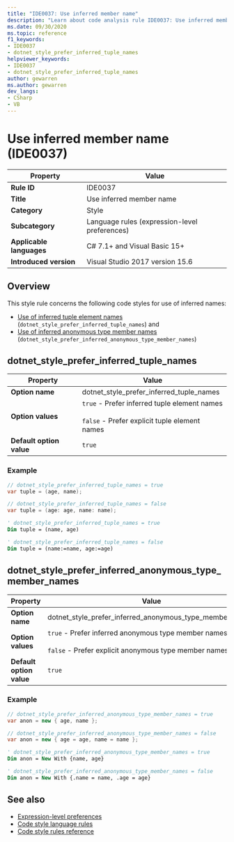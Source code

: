 ```yaml
---
title: "IDE0037: Use inferred member name"
description: "Learn about code analysis rule IDE0037: Use inferred member name"
ms.date: 09/30/2020
ms.topic: reference
f1_keywords:
- IDE0037
- dotnet_style_prefer_inferred_tuple_names
helpviewer_keywords:
- IDE0037
- dotnet_style_prefer_inferred_tuple_names
author: gewarren
ms.author: gewarren
dev_langs:
- CSharp
- VB
---
```

# Use inferred member name (IDE0037)

|Property|Value|
|-|-|
| **Rule ID** | IDE0037 |
| **Title** | Use inferred member name |
| **Category** | Style |
| **Subcategory** | Language rules (expression-level preferences) |
| **Applicable languages** | C# 7.1+ and Visual Basic 15+ |
| **Introduced version** | Visual Studio 2017 version 15.6 |

## Overview

This style rule concerns the following code styles for use of inferred names:

- [Use of inferred tuple element names](#dotnet\_style\_prefer\_inferred\_tuple_names) (`dotnet_style_prefer_inferred_tuple_names`) and
- [Use of inferred anonymous type member names](#dotnet\_style\_prefer\_inferred\_anonymous\_type\_member_names) (`dotnet_style_prefer_inferred_anonymous_type_member_names`)

## dotnet\_style\_prefer\_inferred\_tuple_names

|Property|Value|
|-|-|
| **Option name** | dotnet_style_prefer_inferred_tuple_names
| **Option values** | `true` - Prefer inferred tuple element names<br /><br />`false` - Prefer explicit tuple element names |
| **Default option value** | `true` |

### Example

```csharp
// dotnet_style_prefer_inferred_tuple_names = true
var tuple = (age, name);

// dotnet_style_prefer_inferred_tuple_names = false
var tuple = (age: age, name: name);
```

```vb
' dotnet_style_prefer_inferred_tuple_names = true
Dim tuple = (name, age)

' dotnet_style_prefer_inferred_tuple_names = false
Dim tuple = (name:=name, age:=age)
```

## dotnet\_style\_prefer\_inferred\_anonymous\_type\_member_names

|Property|Value|
|-|-|
| **Option name** | dotnet_style_prefer_inferred_anonymous_type_member_names
| **Option values** | `true` - Prefer inferred anonymous type member names<br /><br />`false` - Prefer explicit anonymous type member names |
| **Default option value** | `true` |

### Example

```csharp
// dotnet_style_prefer_inferred_anonymous_type_member_names = true
var anon = new { age, name };

// dotnet_style_prefer_inferred_anonymous_type_member_names = false
var anon = new { age = age, name = name };
```

```vb
' dotnet_style_prefer_inferred_anonymous_type_member_names = true
Dim anon = New With {name, age}

' dotnet_style_prefer_inferred_anonymous_type_member_names = false
Dim anon = New With {.name = name, .age = age}
```

## See also

- [Expression-level preferences](expression-level-preferences.md)
- [Code style language rules](language-rules.md)
- [Code style rules reference](index.md)
